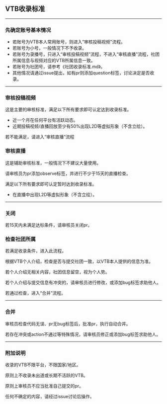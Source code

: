 ## VTB收录标准

---

### 先确定账号基本情况

- 若账号为VTB本人常用账号，则进入“审核投稿视频”流程。
- 若账号为小号，一般情况下不予收录。
- 若账号为录播号，只进入“审核投稿视频”流程，不进入“审核直播”流程，社团所属信息与视频对应的VTB所属信息一致。
- 若账号为社团号，请参考《社团收录标准.md》。
- 其他情况请通过issue提出，如有pr则添加question标签，讨论决定是否收录。

---

### 审核投稿视频

这是主要的审核标准，满足以下所有要求即可认定达到收录标准。

- 近一个月在任何平台有活跃动态。
- 近期投稿视频/直播回放至少有50%出现L2D等虚拟形象（不含立绘）。

若不能满足，请进入“审核直播”流程


### 审核直播

这是辅助审核标准，一般情况下不建议大量使用。

请审核员为pr添加observe标签，并进行不少于15天的直播检查。

满足以下所有要求即可认定暂时达到收录标准。

- 在直播中出现L2D等虚拟形象（不含立绘）。

---

### 关闭

若15天内未满足达标条件，请审核员关闭pr。


### 检查社团所属

若满足收录条件，进入此流程。

根据VTB个人介绍，检查是否与提交社团一致，以VTB本人提供的信息为准。

若个人介绍无相关内容，社团信息留空，视为个人势。

若个人介绍与提交信息有冲突的，请审核员进行修改，或添加bug标签求助他人。

若通过检查，进入“合并”流程。

---

### 合并

审核员检查代码无误、pr无bug标签后，批准pr，执行自动合并。

若存在冲突或action不通过等特殊情况，请审核员修正或添加bug标签求助他人。

---

### 附加说明

收录的VTB不限平台，不限国家/地区。

原则上不收录未出道或长期不活跃的VTB。

原则上审核员不应当批准自己提交的pr。

任何不确定的内容，请经过issue讨论后操作。
